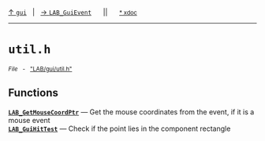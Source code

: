 [&#8593; `gui`](LAB--gui.md)&nbsp;&nbsp;&nbsp;|&nbsp;&nbsp;&nbsp;[&#8594; `LAB_GuiEvent`](LAB--gui--lab_guievent.md)&nbsp;&nbsp;&nbsp;&nbsp;&nbsp;&nbsp;||&nbsp;&nbsp;&nbsp;&nbsp;&nbsp;&nbsp;<small>[\* xdoc](../xdoc/LAB/gui.xmd#L334)</small>
***

# `util.h`
<small>*File* &nbsp; - &nbsp; ["LAB/gui/util.h"](../include/LAB/gui/util.h)</small>  
## Functions
**[`LAB_GetMouseCoordPtr`](LAB--gui--utilh--lab_getmousecoordptr.md)** &#8213; Get the mouse coordinates from the event, if it is a mouse event  
**[`LAB_GuiHitTest`](LAB--gui--utilh--lab_guihittest.md)** &#8213; Check if the point lies in the component rectangle  
